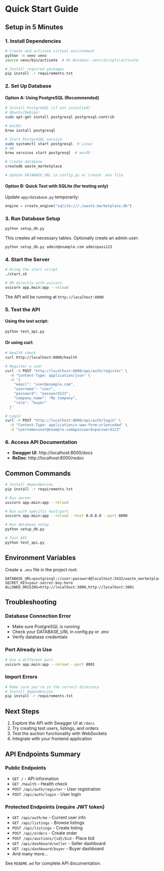 # Quick Start Guide

## Setup in 5 Minutes

### 1. Install Dependencies

```bash
# Create and activate virtual environment
python -m venv venv
source venv/bin/activate  # On Windows: venv\Scripts\activate

# Install required packages
pip install -r requirements.txt
```

### 2. Set Up Database

#### Option A: Using PostgreSQL (Recommended)

```bash
# Install PostgreSQL (if not installed)
# Ubuntu/Debian:
sudo apt-get install postgresql postgresql-contrib

# macOS:
brew install postgresql

# Start PostgreSQL service
sudo systemctl start postgresql  # Linux
# OR
brew services start postgresql  # macOS

# Create database
createdb waste_marketplace

# Update DATABASE_URL in config.py or create .env file
```

#### Option B: Quick Test with SQLite (for testing only)

Update `app/database.py` temporarily:
```python
engine = create_engine("sqlite:///./waste_marketplace.db")
```

### 3. Run Database Setup

```bash
python setup_db.py
```

This creates all necessary tables. Optionally create an admin user:
```bash
python setup_db.py admin@example.com adminpass123
```

### 4. Start the Server

```bash
# Using the start script
./start.sh

# OR directly with uvicorn
uvicorn app.main:app --reload
```

The API will be running at `http://localhost:8000`

### 5. Test the API

#### Using the test script:
```bash
python test_api.py
```

#### Or using curl:

```bash
# Health check
curl http://localhost:8000/health

# Register a user
curl -X POST "http://localhost:8000/api/auth/register" \
  -H "Content-Type: application/json" \
  -d '{
    "email": "user@example.com",
    "username": "user",
    "password": "password123",
    "company_name": "My Company",
    "role": "buyer"
  }'

# Login
curl -X POST "http://localhost:8000/api/auth/login" \
  -H "Content-Type: application/x-www-form-urlencoded" \
  -d "username=user@example.com&password=password123"
```

### 6. Access API Documentation

- **Swagger UI**: http://localhost:8000/docs
- **ReDoc**: http://localhost:8000/redoc

## Common Commands

```bash
# Install dependencies
pip install -r requirements.txt

# Run server
uvicorn app.main:app --reload

# Run with specific host/port
uvicorn app.main:app --reload --host 0.0.0.0 --port 8000

# Run database setup
python setup_db.py

# Test API
python test_api.py
```

## Environment Variables

Create a `.env` file in the project root:

```env
DATABASE_URL=postgresql://user:password@localhost:5432/waste_marketplace
SECRET_KEY=your-secret-key-here
ALLOWED_ORIGINS=http://localhost:3000,http://localhost:3001
```

## Troubleshooting

### Database Connection Error
- Make sure PostgreSQL is running
- Check your DATABASE_URL in config.py or .env
- Verify database credentials

### Port Already in Use
```bash
# Use a different port
uvicorn app.main:app --reload --port 8001
```

### Import Errors
```bash
# Make sure you're in the correct directory
# Install dependencies
pip install -r requirements.txt
```

## Next Steps

1. Explore the API with Swagger UI at `/docs`
2. Try creating test users, listings, and orders
3. Test the auction functionality with WebSockets
4. Integrate with your frontend application

## API Endpoints Summary

### Public Endpoints
- `GET /` - API information
- `GET /health` - Health check
- `POST /api/auth/register` - User registration
- `POST /api/auth/login` - User login

### Protected Endpoints (require JWT token)
- `GET /api/auth/me` - Current user info
- `GET /api/listings` - Browse listings
- `POST /api/listings` - Create listing
- `POST /api/orders` - Create order
- `POST /api/auctions/{id}/bid` - Place bid
- `GET /api/dashboard/seller` - Seller dashboard
- `GET /api/dashboard/buyer` - Buyer dashboard
- And many more...

See `README.md` for complete API documentation.

